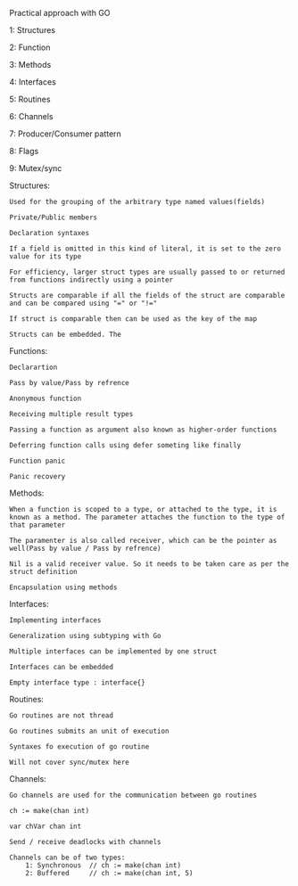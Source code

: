 Practical approach with GO

1: Structures

2: Function

3: Methods

4: Interfaces

5: Routines

6: Channels

7: Producer/Consumer pattern

8: Flags

9: Mutex/sync


Structures:

	Used for the grouping of the arbitrary type named values(fields)

	Private/Public members

	Declaration syntaxes

	If a field is omitted in this kind of literal, it is set to the zero value for its type

	For efficiency, larger struct types are usually passed to or returned from functions indirectly	using a pointer

	Structs are comparable if all the fields of the struct are comparable and can be compared using "=" or "!="

	If struct is comparable then can be used as the key of the map

	Structs can be embedded. The


Functions:

	Declarartion

	Pass by value/Pass by refrence

	Anonymous function

	Receiving multiple result types

	Passing a function as argument also known as higher-order functions

	Deferring function calls using defer someting like finally

	Function panic

	Panic recovery


Methods:

	When a function is scoped to a type, or attached to the type, it is known as a method. The parameter attaches the function to the type of that parameter

	The paramenter is also called receiver, which can be the pointer as well(Pass by value / Pass by refrence)

	Nil is a valid receiver value. So it needs to be taken care as per the struct definition

	Encapsulation using methods


Interfaces:

	Implementing interfaces

	Generalization using subtyping with Go

	Multiple interfaces can be implemented by one struct

	Interfaces can be embedded

	Empty interface type : interface{}


Routines:

	Go routines are not thread

	Go routines submits an unit of execution

	Syntaxes fo execution of go routine

	Will not cover sync/mutex here


Channels:

	Go channels are used for the communication between go routines

	ch := make(chan int)

	var chVar chan int

	Send / receive deadlocks with channels

	Channels can be of two types:
		1: Synchronous	// ch := make(chan int)
		2: Buffered		// ch := make(chan int, 5)


